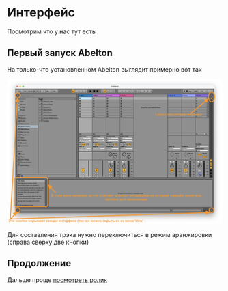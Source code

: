 # Интерфейс 

Посмотрим что у нас тут есть

## Первый запуск Abelton

На только-что установленном Abelton выглядит примерно вот так 

![interface](./images/interface.png)

Для составления трэка нужно переключиться в режим аранжировки (справа сверху две кнопки)

## Продолжение

Дальше проще [посмотреть ролик](https://youtu.be/cdcgVkYV0k4?si=YMhOribBING4BsyC)


